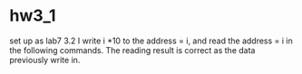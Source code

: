 # hw3_1
set up as lab7 3.2
I write i *10 to the address = i, and read the address = i in the following commands. The reading result is correct as the data previously write in.
